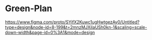 # Green-Plan
https://www.figma.com/proto/SYifX2Kuwc1ugHwtgezAy0/Untitled?type=design&node-id=8-199&t=2mnzMJXiIaUSh0kn-1&scaling=scale-down-width&page-id=0%3A1&mode=design
